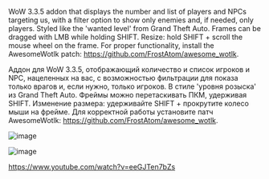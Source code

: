 WoW 3.3.5 addon that displays the number and list of players and NPCs targeting us, with a filter option to show only enemies and, if needed, only players. Styled like the 'wanted level' from Grand Theft Auto.
Frames can be dragged with LMB while holding SHIFT. Resize: hold SHIFT + scroll the mouse wheel on the frame. For proper functionality, install the AwesomeWotlk patch: https://github.com/FrostAtom/awesome_wotlk.

Аддон для WoW 3.3.5, отображающий количество и список игроков и NPC, нацеленных на вас, с возможностью фильтрации для показа только врагов и, если нужно, только игроков. В стиле 'уровня розыска' из Grand Theft Auto.
Фреймы можно перетаскивать ПКМ, удерживая SHIFT. Изменение размера: удерживайте SHIFT + прокрутите колесо мыши на фрейме. Для корректной работы установите патч AwesomeWotlk: https://github.com/FrostAtom/awesome_wotlk.

![image](https://github.com/user-attachments/assets/d804c6bb-72a5-4f13-bc24-dd0ec9ca2093)

![image](https://github.com/user-attachments/assets/94346b6b-4d91-4972-a13a-c569793881a2)

https://www.youtube.com/watch?v=eeGJTen7bZs
